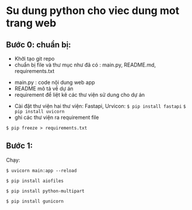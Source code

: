 # Su dung python cho viec dung mot trang web

## Bước 0: chuẩn bị:
+ Khởi tạo git repo
+ chuẩn bị file và thư mục như đã có : main.py, README.md, requirements.txt
- main.py : code nội dung web app
- README mô tả về dự án 
- requirement để liệt kê các thư viện sử dung cho dự án
+ Cài đặt thư viện
hai thư viện: Fastapi, Urvicon:
`$ pip install fastapi`
`$ pip install uvicorn`
+ ghi các thư viện ra requirement file

`$ pip freeze > requirements.txt`

## Bước 1:
Chạy:

`$ uvicorn main:app --reload`


`$ pip install aiofiles`

`$ pip install python-multipart`

`$ pip install gunicorn`